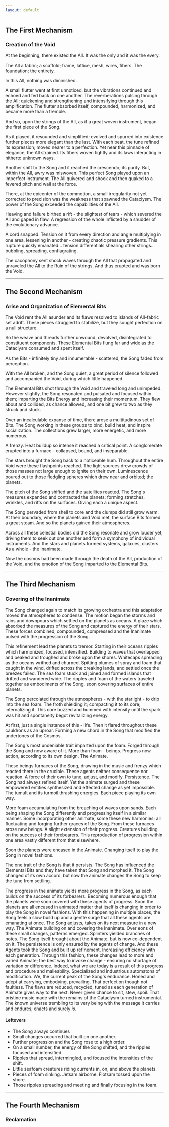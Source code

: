 ```yaml
---
layout: default
---
```


## The First Mechanism

### Creation of the Void

At the beginning, there existed the All. It was the only and it was the every.

The All a fabric; a scaffold; frame, lattice, mesh, wires, fibers. The
foundation; the entirety.

In this All, nothing was diminished.

A small flutter went at first unnoticed, but the vibrations continued and
echoed and fed back on one another. The reverberations pulsing through the
All; quickening and strengthening and intensifying through this amplification.
The flutter absorbed itself, compounded, harmonized, and became more than a
tremble.

And so, upon the strings of the All, as if a great woven instrument, began the
first piece of the Song.

As it played, it resounded and simplified; evolved and spurred into existence
further pieces more elegant than the last. With each beat, the tune refined
its expression; moved nearer to a perfection. Yet near this pinnacle of
elegance, the All strained. Its fibers woven tightly and its laws interacting
in hitherto unknown ways.

Another shift to the Song and it reached the crescendo; its purity. But,
within the All, awry was miswoven. This perfect Song played upon an imperfect
instrument. The All quivered and shook and then quaked to a fevered pitch and
wail at the force.

There, at the epicenter of the commotion, a small irregularity not yet
corrected to precision was the weakness that spawned the Cataclysm. The power
of the Song exceeded the capabilities of the All.

Heaving and failure birthed a rift - the slightest of tears - which severed
the All and gaped in flaw. A regression of the whole inflicted
by a shudder of the evolutionary advance.

A cord snapped. Tension on it from every direction and angle multiplying in
one area, lessening in another - creating chaotic pressure gradients. This
rupture quickly emanated… tension differentials shearing other strings…
bubbling, spreading, conflagrating.

The cacophony sent shock waves through the All that propagated and unraveled
the All to the Ruin of the strings. And thus erupted and was born the Void.

---

## The Second Mechanism

### Arise and Organization of Elemental Bits

The Void rent the All asunder and its flaws resolved to islands of All-fabric
set adrift. These pieces struggled to stabilize, but they sought perfection on
a null structure.

So the weave and threads further unwound, devolved, disintegrated to
constituent components. These Elemental Bits flung far and wide as the
Cataclysm consumed and spent itself.

As the Bits - infinitely tiny and innumerable - scattered, the Song faded
from perception.

With the All broken, and the Song quiet, a great period of silence followed
and accompanied the Void, during which little happened.

The Elemental Bits shot through the Void and traveled long and unimpeded.
However slightly, the Song resonated and pulsated and focused within them;
imparting the Bits Energy and increasing their momentum. They flew about and
collided, as chance allowed, and one bit grew to two as they struck and stuck.

Over an incalculable expanse of time, there arose a multitudinous set of Bits.
The Song working in these groups to bind, build heat, and inspire
socialization. The collections grew larger, more energetic, and more numerous.

A frenzy. Heat buildup so intense it reached a critical point. A conglomerate
erupted into a furnace - collapsed, bound, and inseparable.

The stars brought the Song back to a noticeable hum. Throughout the entire
Void were these flashpoints reached. The light sources drew crowds of those
masses not large enough to ignite on their own. Luminescence poured out to
those fledgling spheres which drew near and orbited; the planets.

The pitch of the Song shifted and the satellites reacted. The Song's measures
expanded and contracted the planets; forming stretches, wrinkles, and rifts on
the surfaces. Giving each a unique aspect.

The Song pervaded from shell to core and the clumps did still grow
warm. At their boundary, where the planets and Void met, the surface Bits
formed a great steam. And so the planets gained their atmospheres.

Across all these celestial bodies did the Song resonate and grow louder yet;
driving them to seek out one another and form a symphony of individual
instruments. And the stars and planets formed systems, galaxies, clusters. As
a whole - the Inanimate.

Now the cosmos had been made through the death of the All, production of the
Void, and the emotion of the Song imparted to the Elemental Bits.

---

## The Third Mechanism

### Covering of the Inanimate

The Song changed again to match its growing orchestra and this adaptation
moved the atmospheres to condense. The motion began the storms and rains and
downpours which settled on the planets as oceans. A glaze which absorbed the
measures of the Song and captured the energy of their stars. These forces
combined, compounded, compressed and the Inanimate pulsed with the progression
of the Song.

This refinement lead the planets to tremor. Starting in their oceans ripples
which harmonized, focused, intensified. Building to waves that overlapped
and peaked and troughed and broke upon the shores. Whitecaps spreading as the
oceans writhed and churned. Spitting plumes of spray and foam that caught in
the wind, drifted across the creaking lands, and settled once the breezes
failed. The sea foam stuck and joined and formed islands that drifted and
wandered wide. The ripples and foam of the waters traveled together as
embodiments of the Song, soon covering surfaces of entire planets.

The Song percolated through the atmospheres - with the starlight - to drip
into the sea foam. The froth shielding it; compacting it to its core;
internalizing it. This core buzzed and hummed with intensity until the spark
was hit and spontaneity begot revitalizing energy.

At first, just a single instance of this - life. Then it flared throughout
these cauldrons as an uproar. Forming a new chord in the Song that modified
the undertones of the Cosmos.

The Song's most undeniable trait imparted upon the foam. Forged through the
Song and now aware of it. More than foam - beings. Progress now action,
according to its own design. The Animate.

These beings furnaces of the Song, drawing in the music and frenzy which
reacted there in the crucible. These agents neither consequence nor reaction.
A force of their own to tune, adjust, and modify. Persistence. The Song had
always refined itself. Yet the animate surged and these empowered entities
synthesized and effected change as yet impossible. The tumult and its turmoil
thrashing energies. Each piece playing its own way.

More foam accumulating from the breaching of waves upon sands. Each being
shaping the Song differently and progressing itself in a similar manner. Some
incorporating other animate, some these new harmonies; all fluctuating and
forging further graces of the Song. From these furnaces arose new beings. A
slight extension of their progress. Creatures building on the success of their
forebearers. This reproduction of progression within one area vastly different
from that elsewhere.

Soon the planets were encased in the Animate. Changing itself to play the Song
in novel fashions.


The one trait of the Song is that it persists.
The Song has influenced the Elemental Bits and they have taken that Song and morphed it.
The Song changed of its own accord, but now the animate changes the Song to keep the tune from settling.

The progress in the animate yields more progress in the Song, as each builds on the success of its forbearers.
Becoming numerous enough that the planets were soon covered with these agents of progress.
Soon the planets are all encased in animated matter that itself is changing in order to play the Song in novel fashions.
With this happening in multiple places, the Song feels a slow build up and a gentle surge that all these agents are emanating at once.
The Song adjusts, takes on its next measure in a new way.
The Animate building on and covering the Inanimate.
Over eons of these small changes, patterns emerged.
Splinters yielded branches of notes.
The Song itself brought about the Animate, but is now co-dependent on it.
The persistence is only ensured by the agents of change.
And these Agents took the Song and built up refinement.
Increasing efficiency with each generation.
Through this fashion, these changes lead to more and varied Animate; the best way to invoke change - ensuring no shortage of variation or difference.
Indeed, what we are today is a result of this progress and procedure and malleability.
Specialized and industrious automatons of modification.
We, the current peak of the Song's endurance.
Honed and adept at carrying, embodying, prevailing.
That perfection though not faultless.
The flaws are reduced, recycled, tuned as each generation of Animate gives way to the next.
Never given chance to sit, stew, spoil.
That pristine music made with the remains of the Cataclysm turned instrumental.
The known universe trembling to its very being with the message it carries and endures; enacts and surely _is_.

#### Leftovers

- The Song always continues
- Small changes occurred that built on one another.
- Further progression and the Song rose to a high order.
- On a small number, the energy of the Song shifted, and the ripples focused
  and intensified.
- Ripples that spread, intermingled, and focused the intensities of the shift.
- Little seafoam creatures riding currents in, on, and above the planets.
- Pieces of foam sinking. Jetsam airborne. Flotsam tossed upon the shore.
- Those ripples spreading and meeting and finally focusing in the foam.

---

## The Fourth Mechanism

### Reclamation
